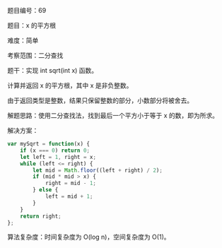 题目编号：69

题目：x 的平方根

难度：简单

考察范围：二分查找

题干：实现 int sqrt(int x) 函数。

计算并返回 x 的平方根，其中 x 是非负整数。

由于返回类型是整数，结果只保留整数的部分，小数部分将被舍去。

解题思路：使用二分查找法，找到最后一个平方小于等于 x 的数，即为所求。

解决方案：

```javascript
var mySqrt = function(x) {
    if (x === 0) return 0;
    let left = 1, right = x;
    while (left <= right) {
        let mid = Math.floor((left + right) / 2);
        if (mid * mid > x) {
            right = mid - 1;
        } else {
            left = mid + 1;
        }
    }
    return right;
};
```

算法复杂度：时间复杂度为 O(log n)，空间复杂度为 O(1)。